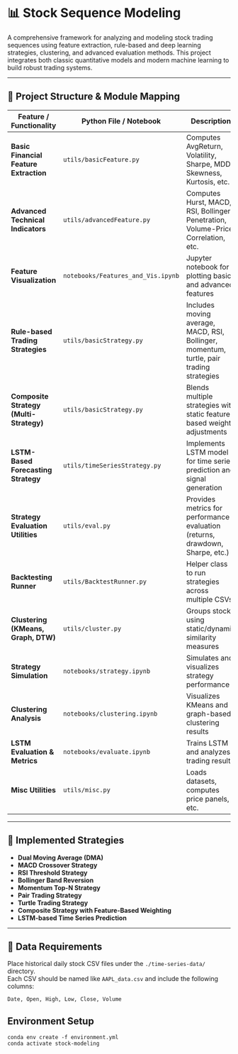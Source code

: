 # 📊 Stock Sequence Modeling

A comprehensive framework for analyzing and modeling stock trading sequences using feature extraction, rule-based and deep learning strategies, clustering, and advanced evaluation methods. This project integrates both classic quantitative models and modern machine learning to build robust trading systems.

---

## 📁 Project Structure & Module Mapping

| Feature / Functionality                     | Python File / Notebook              | Description |
|---------------------------------------------|-------------------------------------|-------------|
| **Basic Financial Feature Extraction**      | `utils/basicFeature.py`             | Computes AvgReturn, Volatility, Sharpe, MDD, Skewness, Kurtosis, etc. |
| **Advanced Technical Indicators**           | `utils/advancedFeature.py`          | Computes Hurst, MACD, RSI, Bollinger Penetration, Volume-Price Correlation, etc. |
| **Feature Visualization**                   | `notebooks/Features_and_Vis.ipynb`  | Jupyter notebook for plotting basic and advanced features |
| **Rule-based Trading Strategies**           | `utils/basicStrategy.py`            | Includes moving average, MACD, RSI, Bollinger, momentum, turtle, pair trading strategies |
| **Composite Strategy (Multi-Strategy)**     | `utils/basicStrategy.py`            | Blends multiple strategies with static feature-based weight adjustments |
| **LSTM-Based Forecasting Strategy**         | `utils/timeSeriesStrategy.py`       | Implements LSTM model for time series prediction and signal generation |
| **Strategy Evaluation Utilities**           | `utils/eval.py`                     | Provides metrics for performance evaluation (returns, drawdown, Sharpe, etc.) |
| **Backtesting Runner**                      | `utils/BacktestRunner.py`           | Helper class to run strategies across multiple CSVs |
| **Clustering (KMeans, Graph, DTW)**         | `utils/cluster.py`                  | Groups stocks using static/dynamic similarity measures |
| **Strategy Simulation**                     | `notebooks/strategy.ipynb`          | Simulates and visualizes strategy performance |
| **Clustering Analysis**                     | `notebooks/clustering.ipynb`        | Visualizes KMeans and graph-based clustering results |
| **LSTM Evaluation & Metrics**               | `notebooks/evaluate.ipynb`          | Trains LSTM and analyzes trading results |
| **Misc Utilities**                          | `utils/misc.py`                     | Loads datasets, computes price panels, etc. |

---

## 🧠 Implemented Strategies

- **Dual Moving Average (DMA)**
- **MACD Crossover Strategy**
- **RSI Threshold Strategy**
- **Bollinger Band Reversion**
- **Momentum Top-N Strategy**
- **Pair Trading Strategy**
- **Turtle Trading Strategy**
- **Composite Strategy with Feature-Based Weighting**
- **LSTM-based Time Series Prediction**

---

## 🧪 Data Requirements

Place historical daily stock CSV files under the `./time-series-data/` directory.  
Each CSV should be named like `AAPL_data.csv` and include the following columns:

```csv
Date, Open, High, Low, Close, Volume
```

## Environment Setup
```
conda env create -f environment.yml
conda activate stock-modeling
```